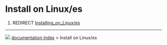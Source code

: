 # Install on Linux/es
1.  REDIRECT [Installing_on_Linux/es](Installing_on_Linux/es.md)



---
![](images/Right_arrow.png) [documentation index](../README.md) > Install on Linux/es
